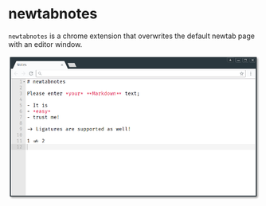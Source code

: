 # newtabnotes

`newtabnotes` is a chrome extension that overwrites the default newtab page with an editor window.

![screenshot](screenshot.png)
